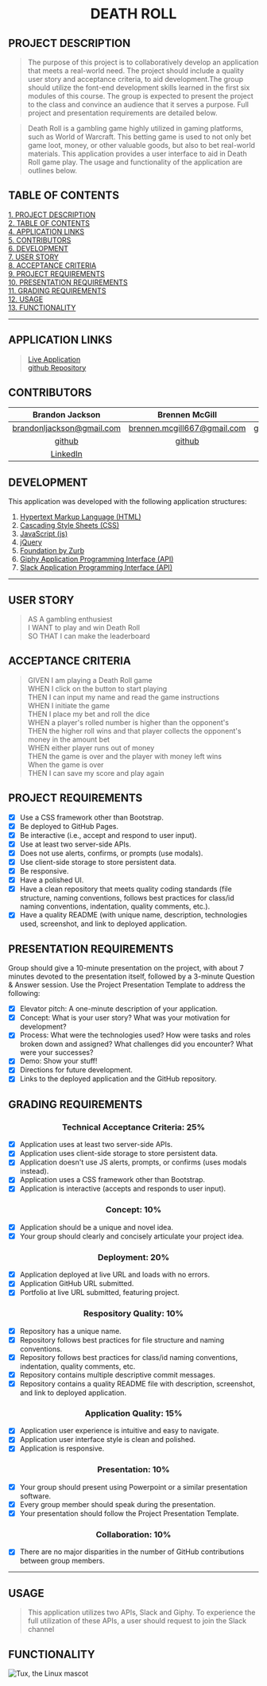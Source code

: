 # <div align="center">**DEATH ROLL**</div>

## **PROJECT DESCRIPTION**
> The purpose of this project is to collaboratively develop an application that meets a real-world need. The project should include a quality user story
and acceptance criteria, to aid development.The group should utilize the font-end development skills learned in the first six modules of this course.
The group is expected to present the project to the class and convince an audience that it serves a purpose. Full project and presentation requirements
are detailed below.  
  
>Death Roll is a gambling game highly utilized in gaming platforms, such as World of Warcraft. This betting game is used to not only bet game loot, money, or other valuable goods, but also to bet real-world materials. This application provides a user interface to aid in Death Roll game play. The usage and functionality of the application are outlines below.

## **TABLE OF CONTENTS** 
[1. PROJECT DESCRIPTION](#PROJECT-DESCRIPTION)  
[2. TABLE OF CONTENTS](#TABLE-OF-CONTENTS)  
[4. APPLICATION LINKS](#APPLICATION-LINKS)  
[5. CONTRIBUTORS](#CONTRIBUTORS)  
[6. DEVELOPMENT](#DEVELOPMENT)  
[7. USER STORY](#USER-STORY)  
[8. ACCEPTANCE CRITERIA](#ACCEPTANCE-CRITERIA)  
[9. PROJECT REQUIREMENTS](#PROJECT-REQUIREMENTS)  
[10. PRESENTATION REQUIREMENTS](#PRESENTATION-REQUIREMENTS)  
[11. GRADING REQUIREMENTS](#GRADING-REQUIREMENTS)  
[12. USAGE](#USAGE)  
[13. FUNCTIONALITY](#FUNCTIONALITY)  

---

## **APPLICATION LINKS**
> [Live Application](https://garves44.github.io/p1-death-roll/)  
> [github Repository](https://github.com/garves44/p1-death-roll)

## **CONTRIBUTORS** 
| Brandon Jackson | Brennen McGill | Jeremy Collins | Morgan Hansen |
| :------: | :------: |  :------: | :------: |
| <brandonljackson@gmail.com> | <brennen.mcgill667@gmail.com> | <garves44@gmail.com> | <mdhansen19@gmail.com> |
| [github](https://github.com/brandonljackson23) | [github](https://github.com/BrennenMcGill) | [github](https://github.com/garves44) | [github](https://github.com/mhans19) |
| [LinkedIn](https://www.linkedin.com/in/brandonljackson23/) |  | [LinkedIn](https://www.linkedin.com/in/jeremy-collins-209545194/) | [LinkedIn](https://www.linkedin.com/in/morgan-hansen-47235872/) |

## **DEVELOPMENT**
This application was developed with the following application structures:
1. [Hypertext Markup Language (HTML)](https://developer.mozilla.org/en-US/docs/Web/HTML)
2. [Cascading Style Sheets (CSS)](https://developer.mozilla.org/en-US/docs/Web/CSS)
3. [JavaScript (js)](https://developer.mozilla.org/en-US/docs/Web/JavaScript)
4. [jQuery](https://jquery.com/)
5. [Foundation by Zurb](https://get.foundation/)
6. [Giphy Application Programming Interface (API)](https://developers.giphy.com/docs/api/)
7. [Slack Application Programming Interface (API)](https://api.slack.com/)

---

## **USER STORY**
> AS A gambling enthusiest  
> I WANT to play and win Death Roll  
> SO THAT I can make the leaderboard  

## **ACCEPTANCE CRITERIA**
> GIVEN I am playing a Death Roll game  
> WHEN I click on the button to start playing  
> THEN I can input my name and read the game instructions  
> WHEN I initiate the game  
> THEN I place my bet and roll the dice  
> WHEN a player's rolled number is higher than the opponent's  
> THEN the higher roll wins and that player collects the opponent's money in the amount bet  
> WHEN either player runs out of money  
> THEN the game is over and the player with money left wins  
> When the game is over  
> THEN I can save my score and play again  

## **PROJECT REQUIREMENTS**
- [x] Use a CSS framework other than Bootstrap.
- [x] Be deployed to GitHub Pages.
- [x] Be interactive (i.e., accept and respond to user input).
- [x] Use at least two server-side APIs.
- [x] Does not use alerts, confirms, or prompts (use modals).
- [x] Use client-side storage to store persistent data.
- [x] Be responsive.
- [x] Have a polished UI.
- [x] Have a clean repository that meets quality coding standards (file structure, naming conventions, follows best practices for class/id naming conventions, indentation, quality comments, etc.).
- [x] Have a quality README (with unique name, description, technologies used, screenshot, and link to deployed application.

## **PRESENTATION REQUIREMENTS**
Group should give a 10-minute presentation on the project, with about 7 minutes devoted to the presentation itself, followed by a 3-minute Question & Answer session. Use the Project Presentation Template to address the following:

- [x] Elevator pitch: A one-minute description of your application.
- [x] Concept: What is your user story? What was your motivation for development?
- [x] Process: What were the technologies used? How were tasks and roles broken down and assigned? What challenges did you encounter? What were your successes?
- [x] Demo: Show your stuff!
- [x] Directions for future development.
- [x] Links to the deployed application and the GitHub repository.

## **GRADING REQUIREMENTS**

### <div align="center">Technical Acceptance Criteria: 25%</div>
- [x] Application uses at least two server-side APIs.
- [x] Application uses client-side storage to store persistent data.
- [x] Application doesn't use JS alerts, prompts, or confirms (uses modals instead).
- [x] Application uses a CSS framework other than Bootstrap.
- [x] Application is interactive (accepts and responds to user input).

### <div align="center">Concept: 10%</div>
- [x] Application should be a unique and novel idea.
- [x] Your group should clearly and concisely articulate your project idea.

### <div align="center">Deployment: 20%</div>
- [x] Application deployed at live URL and loads with no errors.
- [x] Application GitHub URL submitted.
- [x] Portfolio at live URL submitted, featuring project.

### <div align="center">Respository Quality: 10%</div>
- [x] Repository has a unique name.
- [x] Repository follows best practices for file structure and naming conventions.
- [x] Repository follows best practices for class/id naming conventions, indentation, quality comments, etc.
- [x] Repository contains multiple descriptive commit messages.
- [x] Repository contains a quality README file with description, screenshot, and link to deployed application.

### <div align="center">Application Quality: 15%</div>
- [x] Application user experience is intuitive and easy to navigate.
- [x] Application user interface style is clean and polished.
- [x] Application is responsive.

### <div align="center">Presentation: 10%</div>
- [x] Your group should present using Powerpoint or a similar presentation software.
- [x] Every group member should speak during the presentation.
- [x] Your presentation should follow the Project Presentation Template.

### <div align="center">Collaboration: 10%</div>
- [x] There are no major disparities in the number of GitHub contributions between group members.

---

## **USAGE**
> This application utilizes two APIs, Slack and Giphy. To experience the full utilization of these APIs, a user should request to join the Slack channel

## **FUNCTIONALITY**


![Tux, the Linux mascot](/assets/images/tux.png)